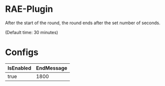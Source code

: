 # RAE-Plugin
After the start of the round, the round ends after the set number of seconds.   

(Default time: 30 minutes)

# Configs
| IsEnabled | EndMessage |
|------------|---------------|
| true | 1800 |
